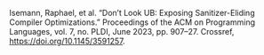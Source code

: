 Isemann, Raphael, et al. “Don’t Look UB: Exposing Sanitizer-Eliding Compiler Optimizations.” Proceedings of the ACM on Programming Languages, vol. 7, no. PLDI, June 2023, pp. 907–27. Crossref, <a href='https://doi.org/10.1145/3591257' target='_blank'>https://doi.org/10.1145/3591257</a>.
